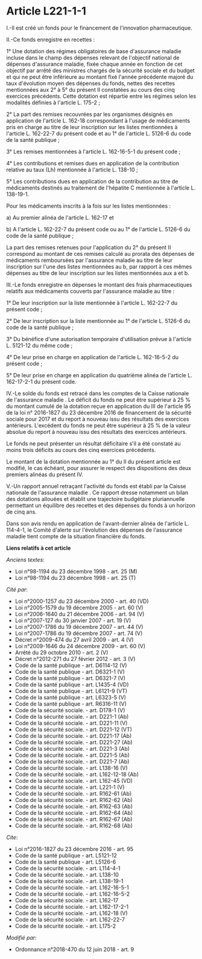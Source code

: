 # Article L221-1-1

I.-Il est créé un fonds pour le financement de l'innovation pharmaceutique. 

II.-Ce fonds enregistre en recettes : 

1° Une dotation des régimes obligatoires de base d'assurance maladie incluse dans le champ des dépenses relevant de
l'objectif national de dépenses d'assurance maladie, fixée chaque année en fonction de cet objectif par arrêté des ministres
chargés de la sécurité sociale et du budget et qui ne peut être inférieure au montant fixé l'année précédente majoré du taux
d'évolution moyen des dépenses du fonds, nettes des recettes mentionnées aux 2° à 5° du présent II constatées au cours des
cinq exercices précédents. Cette dotation est répartie entre les régimes selon les modalités définies à l'article L. 175-2 ; 

2° La part des remises recouvrées par les organismes désignés en application de l'article L. 162-18 correspondant à l'usage
de médicaments pris en charge au titre de leur inscription sur les listes mentionnées à l'article L. 162-22-7 du présent code
et au 1° de l'article L. 5126-6 du code de la santé publique ; 

3° Les remises mentionnées à l'article L. 162-16-5-1 du présent code ; 

4° Les contributions et remises dues en application de la contribution relative au taux (Lh) mentionnée à l'article L.
138-10 ; 

5° Les contributions dues en application de la contribution au titre de médicaments destinés au traitement de l'hépatite C
mentionnée à l'article L. 138-19-1. 

Pour les médicaments inscrits à la fois sur les listes mentionnées : 

a) Au premier alinéa de l'article L. 162-17 et 

b) A l'article L. 162-22-7 du présent code ou au 1° de l'article L. 5126-6 du code de la santé publique ; 

La part des remises retenues pour l'application du 2° du présent II correspond au montant de ces remises calculé au prorata
des dépenses de médicaments remboursées par l'assurance maladie au titre de leur inscription sur l'une des listes mentionnées
au b, par rapport à ces mêmes dépenses au titre de leur inscription sur les listes mentionnées aux a et b. 

III.-Le fonds enregistre en dépenses le montant des frais pharmaceutiques relatifs aux médicaments couverts par l'assurance
maladie au titre : 

1° De leur inscription sur la liste mentionnée à l'article L. 162-22-7 du présent code ; 

2° De leur inscription sur la liste mentionnée au 1° de l'article L. 5126-6 du code de la santé publique ; 

3° Du bénéfice d'une autorisation temporaire d'utilisation prévue à l'article L. 5121-12 du même code ; 

4° De leur prise en charge en application de l'article L. 162-16-5-2 du présent code ; 

5° De leur prise en charge en application du quatrième alinéa de l'article L. 162-17-2-1 du présent code. 

IV.-Le solde du fonds est retracé dans les comptes de la Caisse nationale de l'assurance maladie   . Le déficit du fonds ne
peut être supérieur à 25 % du montant cumulé de la dotation reçue en application du III de l'article 95 de la loi n°
2016-1827 du 23 décembre 2016 de financement de la sécurité sociale pour 2017 et du report à nouveau issu des résultats des
exercices antérieurs. L'excédent du fonds ne peut être supérieur à 25 % de la valeur absolue du report à nouveau issu des
résultats des exercices antérieurs. 

Le fonds ne peut présenter un résultat déficitaire s'il a été constaté au moins trois déficits au cours des cinq exercices
précédents. 

Le montant de la dotation mentionnée au 1° du II du présent article est modifié, le cas échéant, pour assurer le respect des
dispositions des deux premiers alinéas du présent IV. 

V.-Un rapport annuel retraçant l'activité du fonds est établi par la Caisse nationale de l'assurance maladie   . Ce rapport
dresse notamment un bilan des dotations allouées et établit une trajectoire budgétaire pluriannuelle permettant un équilibre
des recettes et des dépenses du fonds à un horizon de cinq ans. 

Dans son avis rendu en application de l'avant-dernier alinéa de l'article L. 114-4-1, le Comité d'alerte sur l'évolution des
dépenses de l'assurance maladie tient compte de la situation financière du fonds.

**Liens relatifs à cet article**

_Anciens textes_:

  - Loi n°98-1194 du 23 décembre 1998 - art. 25 (M)
  - Loi n°98-1194 du 23 décembre 1998 - art. 25 (T)

_Cité par_:

  - Loi n°2000-1257 du 23 décembre 2000 - art. 40 (VD)
  - Loi n°2005-1579 du 19 décembre 2005 - art. 60 (V)
  - Loi n°2006-1640 du 21 décembre 2006 - art. 94 (V)
  - Loi n°2007-127 du 30 janvier 2007 - art. 19 (V)
  - Loi n°2007-1786 du 19 décembre 2007 - art. 44 (V)
  - Loi n°2007-1786 du 19 décembre 2007 - art. 74 (V)
  - Décret n°2009-474 du 27 avril 2009 - art. 4 (V)
  - Loi n°2009-1646 du 24 décembre 2009 - art. 60 (V)
  - Arrêté du 29 octobre 2010 - art. 2 (V)
  - Décret n°2012-271 du 27 février 2012 - art. 3 (V)
  - Code de la santé publique - art. D6114-12 (V)
  - Code de la santé publique - art. D6321-1 (V)
  - Code de la santé publique - art. D6321-7 (V)
  - Code de la santé publique - art. L1435-4 (VD)
  - Code de la santé publique - art. L6121-9 (VT)
  - Code de la santé publique - art. L6323-5 (V)
  - Code de la santé publique - art. R6316-11 (V)
  - Code de la sécurité sociale. - art. D178-1 (V)
  - Code de la sécurité sociale. - art. D221-1 (Ab)
  - Code de la sécurité sociale. - art. D221-11 (V)
  - Code de la sécurité sociale. - art. D221-12 (VT)
  - Code de la sécurité sociale. - art. D221-17 (Ab)
  - Code de la sécurité sociale. - art. D221-27 (Ab)
  - Code de la sécurité sociale. - art. D221-3 (Ab)
  - Code de la sécurité sociale. - art. D221-5 (Ab)
  - Code de la sécurité sociale. - art. D221-7 (Ab)
  - Code de la sécurité sociale. - art. L138-16 (V)
  - Code de la sécurité sociale. - art. L162-12-18 (Ab)
  - Code de la sécurité sociale. - art. L162-45 (VD)
  - Code de la sécurité sociale. - art. L221-1 (V)
  - Code de la sécurité sociale. - art. R162-61 (Ab)
  - Code de la sécurité sociale. - art. R162-62 (Ab)
  - Code de la sécurité sociale. - art. R162-63 (Ab)
  - Code de la sécurité sociale. - art. R162-64 (Ab)
  - Code de la sécurité sociale. - art. R162-67 (Ab)
  - Code de la sécurité sociale. - art. R162-68 (Ab)

_Cite_:

  - Loi n°2016-1827 du 23 décembre 2016 - art. 95
  - Code de la santé publique - art. L5121-12
  - Code de la santé publique - art. L5126-6
  - Code de la sécurité sociale. - art. L114-4-1
  - Code de la sécurité sociale. - art. L138-10
  - Code de la sécurité sociale. - art. L138-19-1
  - Code de la sécurité sociale. - art. L162-16-5-1
  - Code de la sécurité sociale. - art. L162-16-5-2
  - Code de la sécurité sociale. - art. L162-17
  - Code de la sécurité sociale. - art. L162-17-2-1
  - Code de la sécurité sociale. - art. L162-18 (V)
  - Code de la sécurité sociale. - art. L162-22-7
  - Code de la sécurité sociale. - art. L175-2

_Modifié par_:

  - Ordonnance n°2018-470 du 12 juin 2018 - art. 9
